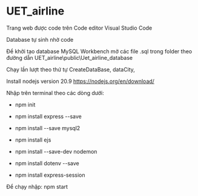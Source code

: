 # UET_airline

Trang web được code trên Code editor Visual Studio Code

Database tự sinh nhờ code 

Để khởi tạo database MySQL Workbench mở các file .sql trong folder theo đường dẫn UET_airline\public\Uet_airline_database

Chạy lần lượt theo thứ tự CreateDataBase, dataCity,

Install nodejs version 20.9 https://nodejs.org/en/download/

Nhập trên terminal theo các dòng dưới:

- npm init 

- npm install express --save

- npm install --save mysql2

- npm install ejs

- npm install --save-dev nodemon

- npm install dotenv --save

- npm install express-session 

Để chạy nhập: npm start
